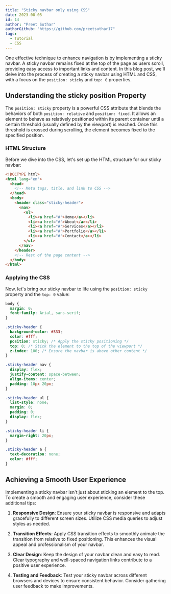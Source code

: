 ```yaml
---
title: "Sticky navbar only using CSS"
date: 2023-08-05
id: 14
author: "Preet Suthar"
authorGithub: "https://github.com/preetsuthar17"
tags:
  - Tutorial
  - CSS
---
```


One effective technique to enhance navigation is by implementing a sticky navbar. A sticky navbar remains fixed at the top of the page as users scroll, providing easy access to important links and content. In this blog post, we'll delve into the process of creating a sticky navbar using HTML and CSS, with a focus on the `position: sticky` and `top: 0` properties.

## Understanding the sticky position Property

The `position: sticky` property is a powerful CSS attribute that blends the behaviors of both `position: relative` and `position: fixed`. It allows an element to behave as relatively positioned within its parent container until a certain threshold (usually defined by the viewport) is reached. Once this threshold is crossed during scrolling, the element becomes fixed to the specified position.

### HTML Structure

Before we dive into the CSS, let's set up the HTML structure for our sticky navbar:

```html
<!DOCTYPE html>
<html lang="en">
  <head>
    <!-- Meta tags, title, and link to CSS -->
  </head>
  <body>
    <header class="sticky-header">
      <nav>
        <ul>
          <li><a href="#">Home</a></li>
          <li><a href="#">About</a></li>
          <li><a href="#">Services</a></li>
          <li><a href="#">Portfolio</a></li>
          <li><a href="#">Contact</a></li>
        </ul>
      </nav>
    </header>
    <!-- Rest of the page content -->
  </body>
</html>
```

### Applying the CSS

Now, let's bring our sticky navbar to life using the `position: sticky` property and the `top: 0` value:

```css
body {
  margin: 0;
  font-family: Arial, sans-serif;
}

.sticky-header {
  background-color: #333;
  color: #fff;
  position: sticky; /* Apply the sticky positioning */
  top: 0; /* Stick the element to the top of the viewport */
  z-index: 100; /* Ensure the navbar is above other content */
}

.sticky-header nav {
  display: flex;
  justify-content: space-between;
  align-items: center;
  padding: 10px 20px;
}

.sticky-header ul {
  list-style: none;
  margin: 0;
  padding: 0;
  display: flex;
}

.sticky-header li {
  margin-right: 20px;
}

.sticky-header a {
  text-decoration: none;
  color: #fff;
}
```

## Achieving a Smooth User Experience

Implementing a sticky navbar isn't just about sticking an element to the top. To create a smooth and engaging user experience, consider these additional tips:

1. **Responsive Design**: Ensure your sticky navbar is responsive and adapts gracefully to different screen sizes. Utilize CSS media queries to adjust styles as needed.

2. **Transition Effects**: Apply CSS transition effects to smoothly animate the transition from relative to fixed positioning. This enhances the visual appeal and professionalism of your navbar.

3. **Clear Design**: Keep the design of your navbar clean and easy to read. Clear typography and well-spaced navigation links contribute to a positive user experience.

4. **Testing and Feedback**: Test your sticky navbar across different browsers and devices to ensure consistent behavior. Consider gathering user feedback to make improvements.
